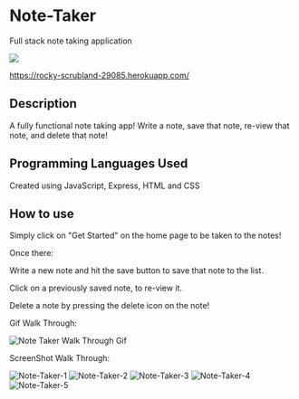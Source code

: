 # Note-Taker
Full stack note taking application

<img src="https://img.shields.io/badge/LICENSE-mit-green"/>

https://rocky-scrubland-29085.herokuapp.com/

## Description

A fully functional note taking app!  Write a note, save that note, re-view that note, and delete that note!

## Programming Languages Used

Created using JavaScript, Express, HTML and CSS

## How to use

Simply click on "Get Started" on the home page to be taken to the notes!

Once there:

Write a new note and hit the save button to save that note to the list.

Click on a previously saved note, to re-view it.

Delete a note by pressing the delete icon on the note!


Gif Walk Through:

![Note Taker Walk Through Gif](https://user-images.githubusercontent.com/68625400/102425902-26611000-3fc3-11eb-9b01-28431ef1bbce.gif)

ScreenShot Walk Through:

![Note-Taker-1](https://user-images.githubusercontent.com/68625400/102425907-282ad380-3fc3-11eb-84f9-8a9e0afc5881.png)
![Note-Taker-2](https://user-images.githubusercontent.com/68625400/102425910-28c36a00-3fc3-11eb-9448-6b7839835ff5.png)
![Note-Taker-3](https://user-images.githubusercontent.com/68625400/102425913-2a8d2d80-3fc3-11eb-815a-2b8f1f76c06c.png)
![Note-Taker-4](https://user-images.githubusercontent.com/68625400/102425915-2c56f100-3fc3-11eb-9340-81f6411062d8.png)
![Note-Taker-5](https://user-images.githubusercontent.com/68625400/102425920-2d881e00-3fc3-11eb-8c87-4065627040ca.png)
